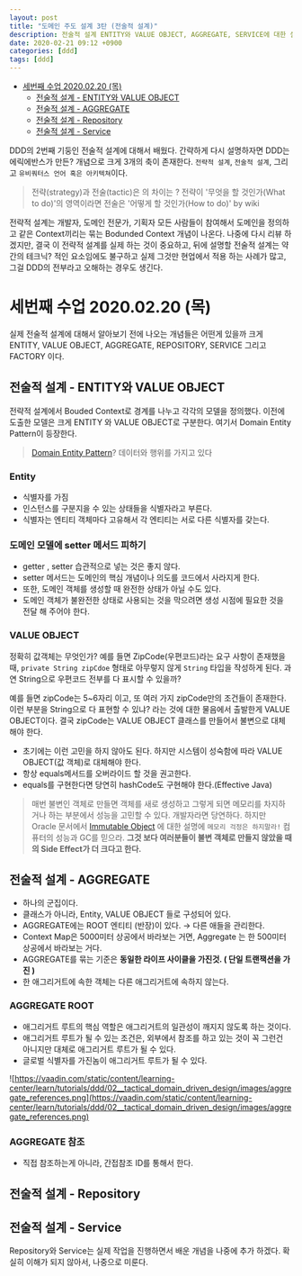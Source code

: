 ```yaml
---
layout: post
title: "도메인 주도 설계 3탄 (전술적 설계)"
description: 전술적 설계 ENTITY와 VALUE OBJECT, AGGREGATE, SERVICE에 대한 설명
date: 2020-02-21 09:12 +0900
categories: [ddd]
tags: [ddd]
---
```


<!-- TOC -->

- [세번째 수업 2020.02.20 (목)](#세번째-수업-20200220-목)
  - [전술적 설계 - ENTITY와 VALUE OBJECT](#전술적-설계----entity와-value-object)
  - [전술적 설계 - AGGREGATE](#전술적-설계---aggregate)
  - [전술적 설계 - Repository](#전술적-설계---repository)
  - [전술적 설계 - Service](#전술적-설계---service)

<!-- /TOC -->

DDD의 2번째 기둥인 전술적 설계에 대해서 배웠다. 간략하게 다시 설명하자면 DDD는 에릭에반스가 만든? 개념으로 크게 3개의 축이 존재한다. `전략적 설계`, `전술적 설계`, 그리고 `유비쿼터스 언어 혹은 아키텍쳐`이다.

> 전략(strategy)과 전술(tactic)은 의 차이는 ?
> 전략이 '무엇을 할 것인가(What to do)'의 영역이라면 전술은 '어떻게 할 것인가(How to do)' by wiki

전략적 설계는 개발자, 도메인 전문가, 기획자 모든 사람들이 참여해서 도메인을 정의하고 같은 Context끼리는 묶는 Bodunded Context 개념이 나온다. 나중에 다시 리뷰 하겠지만, 결국 이 전략적 설계를 실제 하는 것이 중요하고, 뒤에 설명할 전술적 설계는 약간의 테크닉? 적인 요소임에도 불구하고 실제 그것만 현업에서 적용 하는 사례가 많고, 그걸 DDD의 전부라고 오해하는 경우도 생긴다.

# 세번째 수업 2020.02.20 (목)

실제 전술적 설계에 대해서 알아보기 전에 나오는 개념들은 어떤게 있을까 크게 ENTITY, VALUE OBJECT, AGGREGATE, REPOSITORY, SERVICE 그리고 FACTORY 이다.

## 전술적 설계 - ENTITY와 VALUE OBJECT

전략적 설계에서 Bouded Context로 경계를 나누고 각각의 모델을 정의했다. 이전에 도출한 모델은 크게 ENTITY 와 VALUE OBJECT로 구분한다. 여기서 Domain Entity Pattern이 등장한다.

> [Domain Entity Pattern](https://docs.microsoft.com/en-us/dotnet/architecture/microservices/microservice-ddd-cqrs-patterns/microservice-domain-model)? 데이터와 행위를 가지고 있다

### Entity

- 식별자를 가짐
- 인스턴스를 구분지을 수 있는 상태들을 식별자라고 부른다.
- 식별자는 엔티티 객체마다 고유해서 각 엔티티는 서로 다른 식별자를 갖는다.

### 도메인 모델에 setter 메서드 피하기

- getter , setter 습관적으로 넣는 것은 좋지 않다.
- setter 메서드는 도메인의 핵심 개념이나 의도를 코드에서 사라지게 한다.
- 또한, 도메인 객체를 생성할 때 완전한 상태가 아닐 수도 있다.
- 도메인 객체가 불완전한 상태로 사용되는 것을 막으려면 생성 시점에 필요한 것을 전달 해 주어야 한다.

### VALUE OBJECT

정확히 값객체는 무엇인가? 예를 들면 ZipCode(우편코드)라는 요구 사항이 존재했을 때, `private String zipCdoe` 형태로 아무렇지 않게 `String` 타입을 작성하게 된다. 과연 String으로 우편코드 전부를 다 표시할 수 있을까?

예를 들면 zipCode는 5~6자리 이고, 또 여러 가지 zipCode만의 조건들이 존재한다. 이런 부분을 String으로 다 표현할 수 있냐? 라는 것에 대한 물음에서 출발한게 VALUE OBJECT이다. 결국 zipCode는 VALUE OBJECT 클래스를 만들어서 불변으로 대체 해야 한다.

- 초기에는 이런 고민을 하지 않아도 된다. 하지만 시스템이 성숙함에 따라 VALUE OBJECT(값 객체)로 대체해야 한다.
- 항상 equals메서드를 오버라이드 할 것을 권고한다.
- equals를 구현한다면 당연히 hashCode도 구현해야 한다.(Effective Java)

> 매번 불변인 객체로 만들면 객체를 새로 생성하고 그렇게 되면 메모리를 차지하거나 하는 부분에서 성능을 고민할 수 있다. 개발자라면 당연하다. 하지만 Oracle 문서에서 [Immutable Object](https://docs.oracle.com/javase/tutorial/essential/concurrency/immutable.html) 에 대한 설명에 `메모리 걱정은 하지말라!` 컴퓨터의 성능과 GC를 믿으라. **그것 보다 여러분들이 불변 객체로 만들지 않았을 때의 Side Effect가 더 크다고 한다.**

## 전술적 설계 - AGGREGATE

- 하나의 군집이다.
- 클래스가 아니라, Entity, VALUE OBJECT 들로 구성되어 있다.
- AGGREGATE에는 ROOT 엔티티 (반장)이 있다. → 다른 애들을 관리한다.
- Context Map은 5000미터 상공에서 바라보는 거면, Aggregate 는 한 500미터 상공에서 바라보는 거다.
- AGGREGATE를 묶는 기준은 **동일한 라이프 사이클을 가진것. ( 단일 트랜잭션을 가진 )**
- 한 애그리거트에 속한 객체는 다른 애그리거트에 속하지 않는다.

### AGGREGATE ROOT

- 애그리거트 루트의 핵심 역할은 애그리거트의 일관성이 깨지지 않도록 하는 것이다.
- 애그리거트 루트가 될 수 있는 조건은, 외부에서 참조를 하고 있는 것이 꼭 그런건 아니지만 대체로 애그리거트 루트가 될 수 있다.
- 글로벌 식별자를 가진놈이 애그리거트 루트가 될 수 있다.

![https://vaadin.com/static/content/learning-center/learn/tutorials/ddd/02__tactical_domain_driven_design/images/aggregate_references.png](https://vaadin.com/static/content/learning-center/learn/tutorials/ddd/02__tactical_domain_driven_design/images/aggregate_references.png)

### AGGREGATE 참조

- 직접 참조하는게 아니라, 간접참조 ID를 통해서 한다.

## 전술적 설계 - Repository

## 전술적 설계 - Service

Repository와 Service는 실제 작업을 진행하면서 배운 개념을 나중에 추가 하겠다.
확실히 이해가 되지 않아서, 나중으로 미룬다.

